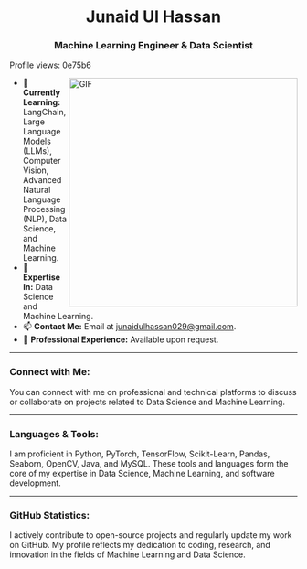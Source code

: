 <h1 align="center">Junaid Ul Hassan</h1>
<h3 align="center">Machine Learning Engineer & Data Scientist</h3>

<p align="left">Profile views: 0e75b6</p>

<img align="right" alt="GIF" width="400" src="https://user-images.githubusercontent.com/74038190/212750147-854a394f-fee9-4080-9770-78a4b7ece53f.gif">

- 🌱 **Currently Learning:** LangChain, Large Language Models (LLMs), Computer Vision, Advanced Natural Language Processing (NLP), Data Science, and Machine Learning.  
- 💬 **Expertise In:** Data Science and Machine Learning.  
- 📫 **Contact Me:** Email at junaidulhassan029@gmail.com.  
- 📄 **Professional Experience:** Available upon request.

---

<h3 align="left">Connect with Me:</h3>
<p align="left">You can connect with me on professional and technical platforms to discuss or collaborate on projects related to Data Science and Machine Learning.</p>

---

<h3 align="left">Languages & Tools:</h3>
<p align="left">
I am proficient in Python, PyTorch, TensorFlow, Scikit-Learn, Pandas, Seaborn, OpenCV, Java, and MySQL. These tools and languages form the core of my expertise in Data Science, Machine Learning, and software development.
</p>

---

<h3 align="left">GitHub Statistics:</h3>
<p>
I actively contribute to open-source projects and regularly update my work on GitHub. My profile reflects my dedication to coding, research, and innovation in the fields of Machine Learning and Data Science.
</p>
